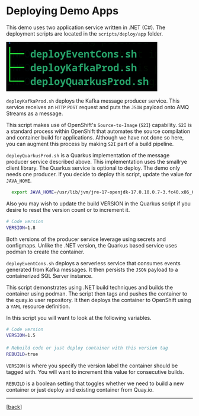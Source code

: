 # Deploying Demo Apps

This demo uses two application service written in .NET (C#).  The deployment scripts are located in the `scripts/deploy/app` folder.

![](.img/scripts_app.png)

`deployKafkaProd.sh` deploys the Kafka message producer service.  This service receives an `HTTP` `POST` request and puts the `JSON` payload onto AMQ Streams as a message.

This script makes use of OpenShift's `Source-to-Image` (`S2I`) capability. `S2I` is a standard process within OpenShift that automates the source compilation and container build for applications. Although we have not done so here, you can augment this process by making `S2I` part of a build pipeline.

`deployQuarkusProd.sh` is a Quarkus implementation of the message producer service described above. This implementation uses the smallrye client library.  The Quarkus service is optional to deploy.  The demo only needs one producer.  If you decide to deploy this script, update the value for `JAVA_HOME`.

```bash
  export JAVA_HOME=/usr/lib/jvm/jre-17-openjdk-17.0.10.0.7-3.fc40.x86_64
```

Also you may wish to update the build VERSION in the Quarkus script if you desire to reset the version count or to increment it.

```bash
# Code version
VERSION=1.8
```

Both versions of the producer service leverage using secrets and configmaps.  Unlike the .NET version, the Quarkus based service uses podman to create the container.

`deployEventCons.sh` deploys a serverless service that consumes events generated from Kafka messages.  It then persists the `JSON` payload to a containerized SQL Server instance.

This script demonstrates using .NET build techniques and builds the container using podman.  The script then tags and pushes the container to the quay.io user repository.  It then deploys the container to OpenShift using a `YAML` resource definition.  

In this script you will want to look at the following variables.

```bash
# Code version
VERSION=1.5

# Rebuild code or just deploy container with this version tag
REBUILD=true
```

`VERSION` is where you specify the version label the container should be tagged with.  You will want to increment this value for consecutive builds.

`REBUILD` is a boolean setting that toggles whether we need to build a new container or just deploy and existing container from Quay.io.

---

[[back](../README.md#getting-started)]

